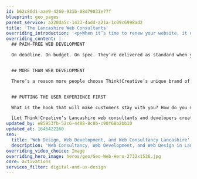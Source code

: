```yaml
---
id: b62c80d1-aae9-4260-931b-08d79033e77f
blueprint: geo_pages
parent_service: a220da5c-1433-4add-a21a-1c09c6998ad2
title: 'The Lancashire Web Consultants'
overriding_introduction: '<p>When it’s time to renew your website, it doesn’t automatically have to mean jettisoning everything you had. As web consultants in Lancashire, we take the time to explore what your existing site does well, what your customers want, and what your ambitions are.</p>'
overriding_content: |-
  ## PAIN-FREE WEB DEVELOPMENT

  On deadline. On budget. On spec. They’re delivered as standard when you choose web development in Lancashire with Think!Creative. So you can spend less time monitoring and chasing your web developer, and more time running your business.


  ## MORE THAN WEB DEVELOPMENT

  There’s a reason more people choose Think!Creative’s unique brand of web development in Lancashire. It’s because we’re not just web developers. From the strategic to the structural, the artistic to the written word, we have the in-house skills to ensure that the website we deliver is exactly the website you need.


  ## PUTTING THE USER EXPERIENCE FIRST

  What is the hook that will make customers stay with you? How do you make navigating your site simple and pain free? And when your customers need to interact with you, on forms and shopping carts, comments sections and feedback sheets, how easy do you make it?

  [Let Think!Creative’s Lancashire web consultants and developers create a better customer experience.](/contact)
updated_by: e85953fb-52c6-4488-8c8b-c90f68b2bb10
updated_at: 1646422260
seo:
  title: 'Web Design, Web Development, and Web Consultancy Lancashire'
  description: 'Web Consultancy, Web Development, and Web Design in Lancashire? Trust Think!Creative''s Lancashire Web Experts, call on 01253 297900.'
overriding_video_choice: Image
overriding_hero_image: heros/geo/Geo-Web-Hero-2732x1536.jpg
core: activations
services_filter: digital-and-ux-design
---
```

